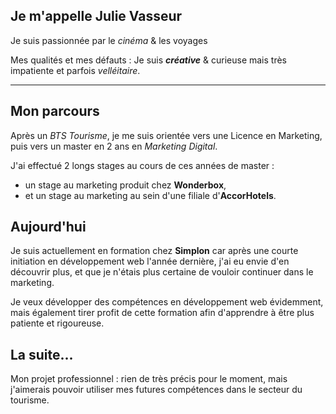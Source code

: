 

Je m'appelle **Julie Vasseur**
------------------------------

Je suis passionnée par le *cinéma* & les voyages

Mes qualités et mes défauts : Je suis ***créative*** & curieuse mais très impatiente et parfois *velléitaire*. 


----------


## Mon parcours

Après un *BTS Tourisme*, je me suis orientée vers une Licence en Marketing, puis vers un master en 2 ans en *Marketing Digital*. 

J'ai effectué 2 longs stages au cours de ces années de master : 

 - un stage au marketing produit chez **Wonderbox**,
 -  et un stage au marketing au sein d'une filiale d'**AccorHotels**.



## Aujourd'hui

Je suis actuellement en formation chez **Simplon** car après une courte initiation en développement web l'année dernière, j'ai eu envie d'en découvrir plus, et que je n'étais plus certaine de vouloir continuer dans le marketing.


    
Je veux développer des compétences en développement web évidemment, mais également tirer profit de cette formation afin d'apprendre à être plus patiente et rigoureuse.


## La suite...

Mon projet professionnel : rien de très précis pour le moment, mais j'aimerais pouvoir utiliser mes futures compétences dans le secteur du tourisme.
